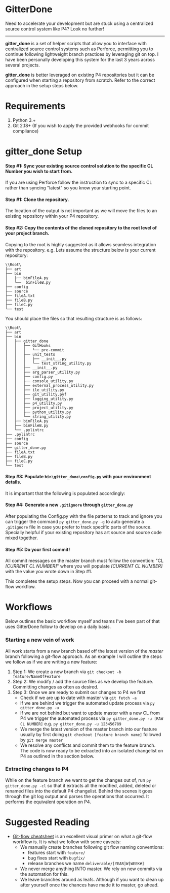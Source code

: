 # GitterDone
Need to accelerate your development but are stuck using a centralized source control system like P4? Look no further!

---

**gitter_done** is a set of helper scripts that allow you to interface with centralized source control systems such as Perforce, permitting you to continue following lightweight branch practices by leveraging git on top. I have been personally developing this system for the last 3 years across several projects.

**gitter_done** is better leveraged on existing P4 repositories but it can be configured when starting a repository from scratch. Refer to the correct approach in the setup steps below.

# Requirements

1. Python 3.+
2. Git 2.18+ (If you wish to apply the provided webhooks for commit compliance)

# gitter_done Setup

#### Step #1: Sync your existing source control solution to the specific CL Number you wish to start from.
If you are using Perforce follow the instruction to sync to a specific CL rather than syncing "latest" so you know your starting point.

#### Step #1: Clone the repository.
The location of the output is not important as we will move the files to an existing repository within your P4 repository.

#### Step #2: Copy the contents of the cloned repository to the root level of your project branch.
Copying to the root is highly suggested as it allows seamless integration with the repository. e.g. Lets assume the structure below is your current repository:

```
\\Root\
├── art
├── bin
│   ├── binFileA.py
│   └──  binFileB.py
├── config
├── source
├── fileA.txt
├── fileB.py
├── fileC.py
└── test
```
You should place the files so that resulting structure is as follows:
```
\\Root\
├── art
├── bin
│   ├── gitter_done
│   │   ├── GitHooks
│   │   │   └── pre-commit
│   │   ├── unit_tests
│   │   │   ├── __init__.py
│   │   │   └── test_string_utility.py
│   │   ├── __init__.py
│   │   ├── arg_parser_utility.py
│   │   ├── config.py
│   │   ├── console_utility.py
│   │   ├── external_process_utility.py
│   │   ├── ile_utility.py
│   │   ├── git_utility.pyf
│   │   ├── logging_utility.py
│   │   ├── p4_utility.py
│   │   ├── project_utility.py
│   │   ├── python_utility.py
│   │   └── string_utility.py
│   ├── binFileA.py
│   ├── binFileB.py
│   └── .pylintrc
├── .pylintrc
├── config
├── source
├── gitter_done.py
├── fileA.txt
├── fileB.py
├── fileC.py
└── test
```

#### Step #3: Populate `bin\gitter_done\config.py` with your environment details.
It is important that the following is populated accordingly:

#### Step #4: Generate a new `.gitignore` through `gitter_done.py`
After populating the Config.py with the file patterns to track and ignore you can trigger the command `py gitter_done.py -g` to auto generate a `.gitignore` file in case you prefer to track specific parts of the source. Specially helpful if your existing repository has art source and source code mixed together.

#### Step #5: Do your first commit!
All commit messages on the master branch must follow the convention: "CL _[CURRENT CL NUMBER]_" where you will populate _[CURRENT CL NUMBER]_ with the value you wrote down in Step #1.

This completes the setup steps. Now you can proceed with a normal git-flow workflow.

# Workflows
Below outlines the basic workflow myself and teams I've been part of that uses GitterDone follow to develop on a daily basis.

### Starting a new vein of work
All work starts from a new branch based off the latest version of the _master_ branch following a git-flow approach. As an example I will outline the steps we follow as if we are writing a new feature:

1. Step 1: We create a new branch via `git checkout -b feature/NameOfFeature`
2. Step 2: We modify / add the source files as we develop the feature. Committing changes as often as desired.
3. Step 3: Once we are ready to submit our changes to P4 we first
    - Check if we are up to date with master via `git fetch -a`
    - If we are behind we trigger the automated update process via `py gitter_done.py -u`
    - If we are not behind but want to update master with a new CL from P4 we trigger the automated process via `py gitter_done.py -u [RAW CL NUMBER]` e.g. `py gitter_done.py -u 123456789`
    - We merge the latest version of the master branch into our feature usually by first doing `git checkout [feature branch name]` followed by `git merge master`
    - We resolve any conflicts and commit them to the feature branch. The code is now ready to be extracted into an isolated changelist on P4 as outlined in the section below.

### Extracting changes to P4

While on the feature branch we want to get the changes out of, run `py gitter_done.py -cl` so that it extracts all the modified, added, deleted or renamed files into the default P4 changelist. Behind the scenes it goes through the git log output and parses the operations that occurred. It performs the equivalent operation on P4.

# Suggested Reading

- [Git-flow cheatsheet](https://danielkummer.github.io/git-flow-cheatsheet/#getting_started) is an excellent visual primer on what a git-flow workflow is. It is what we follow with some caveats:
    - We manually create branches following git flow naming conventions:
        - features start with `feature/`
        - bug fixes start with `bugfix/`
        - release branches we name `deliverable/[YEAR]W[WEEK#]`
    - We never merge anything INTO master. We rely on new commits via the automation for this.
    - We leave branches around as leafs. Although if you want to clean up after yourself once the chances have made it to master, go ahead.





